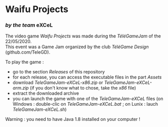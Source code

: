 
# Waifu Projects

### *by the team* eXCeL

The video game *Waifu Projects* was made during the *TéléGameJam* of the 22/05/2020. <br />
This event was a Game Jam organized by the club *TéléGame Design* (github.com/TeleGD).

To play the game :
- go to the section *Releases* of this repository
- for each release, you can access the executable files in the part *Assets*
- download *TeleGameJam-eXCeL-x86.zip* or *TeleGameJam-eXCeL-arm.zip* (if you don't know what to chose, take the *x86* file)
- extract the downloaded archive
- you can launch the game with one of the *TeleGameJam-eXCeL* files (on Windows : double-clic on *TeleGameJam-eXCeL.bat* ; on Lunix : lauch *TeleGameJam-eXCeL.sh*)

Warning : you need to have Java 1.8 installed on your computer !

